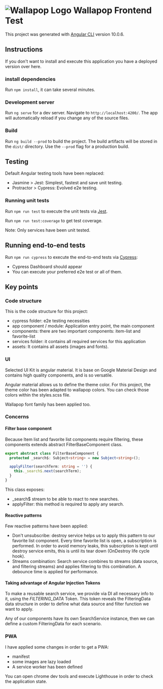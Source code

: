 # ![Wallapop Logo](https://es.wallapop.com/images/icons/ic-logo-web.svg) Wallapop Frontend Test

This project was generated with [Angular CLI](https://github.com/angular/angular-cli) version 10.0.6.

## Instructions

If you don't want to install and execute this application you have a deployed version over here.

### install dependencies

Run `npm install`, it can take several minutes.

### Development server

Run `ng serve` for a dev server. Navigate to `http://localhost:4200/`. The app will automatically reload if you change any of the source files.

### Build

Run `ng build --prod` to build the project. The build artifacts will be stored in the `dist/` directory. Use the `--prod` flag for a production build.

## Testing
Default Angular testing tools have been replaced: 

* Jasmine > Jest: Simplest, fastest and save unit testing.
* Protractor > Cypress: Evolved e2e testing.

### Running unit tests

Run `npm run test` to execute the unit tests via [Jest](https://jestjs.io/).

Run `npm run test:coverage` to get test coverage.

Note: Only services have been unit tested.

## Running end-to-end tests

Run `npm run cypress` to execute the end-to-end tests via [Cypress](https://www.cypress.io/):

* Cypress Dashboard should appear
* You can execute your preferred e2e test or all of them.
  
    
## Key points

### Code structure

This is the code structure for this project: 

* cypress folder: e2e testing necessities
* app component / module: Application entry point, the main component
* components: there are two important components: item-list and favorite-list
* services folder: it contains all required services for this application
* assets: It contains all assets (images and fonts).

### UI

Selected UI Kit is angular material. It is base on Google Material Design and contains high quality components, and is so versatile.

Angular material allows us to define the theme color. For this project, the theme color has been adapted to wallapop colors. 
You can check those colors within the styles.scss file. 

Wallapop font family has been applied too.

### Concerns

#### Filter base component

Because Item list and favorite list components require filtering, these components extends abstract FilterBaseComponent class.

```typescript
export abstract class FilterBaseComponent {
  protected _search$: Subject<string> = new Subject<string>();

  applyFilter(searchTerm: string = '') {
    this._search$.next(searchTerm);
  }
}
```

This class exposes:
* _search$ stream to be able to react to new searches.
* applyFilter: this method is required to apply any search.

#### Reactive patterns

Few reactive patterns have been applied: 

* Don't unsubscribe: destroy service helps us to apply this pattern to our favorite list component. Every time favorite list is open, a subscription is performed. In order to avoid memory leaks, this subscription is kept until destroy service emits, this is until its tear down (OnDestroy life cycle hook).
* Streams combination: Search service combines to streams (data source, and filtering streams) and applies filtering to this combination. A debounce time is applied for performance.

#### Taking advantage of Angular Injection Tokens

To make a reusable search service, we provide via DI all necessary info to it, using the *FILTERING_DATA* Token. This token reveals the FilteringData data structure in order to define what data source and filter function we want to apply.

Any of our components have its own SearchService instance, then we can define a custom FilteringData for each scenario. 

### PWA

I have applied some changes in order to get a PWA:
* manifest
* some images are lazy loaded
* A service worker has been defined

You can open chrome dev tools and execute Lighthouse in order to check the application state.
